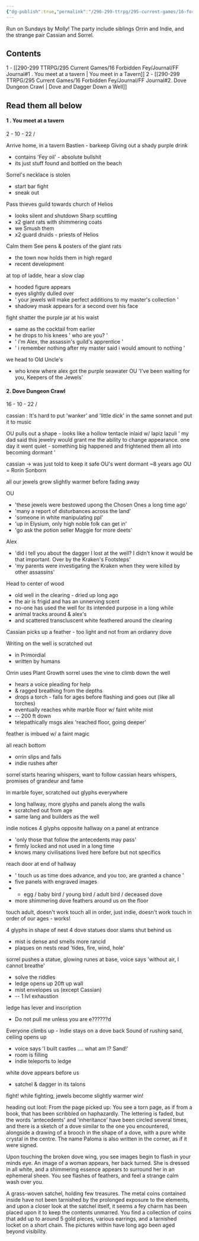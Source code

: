 ```yaml
---
{"dg-publish":true,"permalink":"/290-299-ttrpg/295-current-games/16-forbidden-fey/journal/ff-journal/","dgHomeLink":true,"dgPassFrontmatter":false,"dgShowBacklinks":true,"dgShowLocalGraph":false,"dgShowInlineTitle":true}
---
```



Run on Sundays by Molly!
The party include siblings Orrin and Indie, and the strange pair Cassian and Sorrel.

## Contents
1 - [[290-299 TTRPG/295 Current Games/16 Forbidden Fey/Journal/FF Journal#1 . You meet at a tavern | You meet in a Tavern]]
2 - [[290-299 TTRPG/295 Current Games/16 Forbidden Fey/Journal/FF Journal#2. Dove Dungeon Crawl | Dove and Dagger Down a Well]]

## Read them all below

#### 1 . You meet at a tavern

<div class="transclusion internal-embed is-loaded"><div class="markdown-embed">





2 - 10 - 22 / 

Arrive home, in a tavern
Bastien - barkeep
Giving out a shady purple drink
- contains 'Fey oil' - absolute bullshit
- its just stuff found and bottled on the beach

Sorrel's necklace is stolen
- start bar fight
- sneak out

Pass thieves guild towards church of Helios
- looks silent and shutdown
Sharp scuttling
- x2 giant rats with shimmering coats
- we Smush them
- x2 guard druids - priests of Helios

Calm them
See pens & posters of the giant rats
- the town now holds them in high regard
- recent development

at top of ladde, hear a slow clap
- hooded figure appears
- eyes slightly dulled over
- ' your jewels will make perfect additions to my master's collection '
- shadowy mask appears for a second over his face

fight
shatter the purple jar at his waist
- same as the cocktail from earlier
- he drops to his knees ' who are you? '
- ' i'm Alex, the assassin's guild's apprentice '
- ' i remember nothing after my master said i would amount to nothing '

we head to Old Uncle's 
- who knew where alex got the purple seawater
OU 'I've been waiting for you, Keepers of the Jewels'

</div></div>


#### 2. Dove Dungeon Crawl

<div class="transclusion internal-embed is-loaded"><div class="markdown-embed">





16 - 10 - 22 / 

cassian : It's hard to put 'wanker' and 'little dick' in the same sonnet and put it to music

OU pulls out a shape - looks like a hollow tentacle inlaid w/ lapiz lazuli
' my dad said this jewelry would grant me the ability to change appearance. one day it went quiet - something big happened and frightened them all into becoming dormant '

cassian -> was just told to keep it safe
OU's went dormant ~8 years ago
OU = Rorin Sonborn

all our jewels grow slightly warmer before fading away

OU
- 'these jewels were bestowed upong the Chosen Ones a long time ago'
- 'many a report of disturbances across the land'
- 'someone in white manipulating ppl'
- 'up in Elysium, only high noble folk can get in'
- 'go ask the potion seller Maggie for more deets'

Alex 
- 'did i tell you about the dagger I lost at the well? I didn't know it would be that important. Over by the Kraken's Footsteps'
- 'my parents were investigating the Kraken when they were killed by other assassins'

Head to center of wood
- old well in the clearing - dried up long ago
- the air is frigid and has an unnerving scent
- no-one has used the well for its intended purpose in a long while
- animal tracks around & alex's
- and scattered transcluscent white feathered around the clearing

Cassian picks up a feather - too light and not from an ordianry dove

Writing on the well is scratched out
- in Primordial
- written by humans

Orrin uses Plant Growth
sorrel uses the vine to climb down the well
- hears a voice pleading for help
- & ragged breathing from the depths
- drops a torch - falls for ages before flashing and goes out (like all torches)
- eventually reaches white marble floor w/ faint white mist
- -- 200 ft down
- telepathically msgs alex 'reached floor, going deeper'

feather is imbued w/ a faint magic

all reach bottom
- orrin slips and falls
- indie rushes after

sorrel starts hearing whispers, want to follow
cassian hears whispers, promises of grandeur and fame

in marble foyer, scratched out glyphs everywhere
- long hallway, more glyphs and panels along the walls
- scratched out from age
- same lang and builders as the well

indie notices 4 glyphs opposite hallway on a panel at entrance
- 'only those that follow the antecedents may pass'
- firmly locked and not used in a long time
- knows many civilisations lived here before but not specifics

reach door at end of hallway
- ' touch us as time does advance, and you too, are granted a chance '
- five panels with engraved images
- - egg / baby bird / young bird / adult bird / deceased dove
- more shimmering dove feathers around us on the floor

touch adult, doesn't work
touch all in order, just indie, doesn't work
touch in order of our ages - works!

4 glyphs in shape of nest
4 dove statues
door slams shut behind us
- mist is dense and smells more rancid
- plaques on nests read 'tides, fire, wind, hole'

sorrel pushes a statue, glowing runes at base, voice says 'without air, I cannot breathe'
- solve the riddles
- ledge opens up 20ft up wall
- mist envelopes us (except Cassian)
- -- 1 lvl exhaustion

ledge has lever and inscription
- Do not pull me unless you are e??????d

Everyone climbs up - Indie stays on a dove back
Sound of rushing sand, ceiling opens up
- voice says 'I built castles .... what am I? Sand!'
- room is filling
- indie teleports to ledge

white dove appears before us
- satchel & dagger in its talons

fight! 
while fighting, jewels become slightly warmer
win!

heading out
loot: 
From the page picked up:
You see a torn page, as if from a book, that has been scribbled on haphazardly. The lettering is faded, but the words 'antecedents' and 'inheritance' have been circled several times, and there is a sketch of a dove similar to the one you encountered, alongside a drawing of a brooch in the shape of a dove, with a pure white crystal in the centre. The name Paloma is also written in the corner, as if it were signed. 

Upon touching the broken dove wing, you see images begin to flash in your minds eye. An image of a woman appears, her back turned. She is dressed in all white, and a shimmering essence appears to surround her in an ephemeral sheen. You see flashes of feathers, and feel a strange calm wash over you.

A grass-woven satchel, holding few treasures. The metal coins contained inside have not been tarnished by the prolonged exposure to the elements, and upon a closer look at the satchel itself, it seems a fey charm has been placed upon it to keep the contents unmarred. You find a collection of coins that add up to around 5 gold pieces, various earrings, and a tarnished locket on a short chain. The pictures within have long ago been aged beyond visibility.

</div></div>
